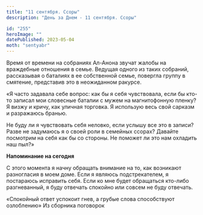 ```yaml
---
title: "11 сентября. Ссоры"
description: "День за Днем - 11 сентября. Ссоры"

id: "255"
heroImage: ""
datePublished: 2023-05-04
moth: "sentyabr"
---
```


Время от времени на собраниях Ал-Анона звучат жалобы на враждебные отношения в
семье. Ведущая одного из таких собраний, рассказывая о баталиях в ее
собственной семье, повергла группу в смятение, представив это в неожиданном
ракурсе.

«Я часто задавала себе вопрос: как бы я себя чувствовала, если бы кто-то
записал мои словесные баталии с мужем на магнитофонную пленку? Я визжу и
кричу, как уличная торговка. Я использую весь свой сарказм и разражаюсь
бранью.

Не буду ли я чувствовать себя неловко, если услышу все это в записи? Разве не
задумаюсь я о своей роли в семейных ссорах? Давайте посмотрим на себя как бы
со стороны. Не поможет ли это нам охладить наш пыл?»

**Напоминание на сегодня**

С этого момента я начну обращать внимание на то, как возникают разногласия в
моем доме. Если я являюсь подстрекателем, я постараюсь исправить себя. Если ко
мне будет обращаться кто-либо разгневанный, я буду отвечать спокойно или
совсем не буду отвечать.

«Спокойный ответ успокоит гнев, а грубые слова способствуют озлоблению» Из
сборника поговорок
